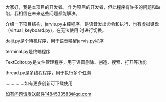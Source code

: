 大家好，我是本项目的开发者。
作为项目的开发者，但此程序有许多的问题和缺陷，我相信在未来这些问题都能解决。

介绍一下项目结构，jarvis.py主控程序，是语音发出命令和执行，也有虚拟键盘（virtual_keyboard.py)，在无法使用
时进行切换。

daiji.py是个待机程序，用于语音唤醒jarvis.py程序

terminal.py是终端程序

TextEditor.py是文件管理程序，用于语音删除、创造、搜索、打开等功能

thread.py是多线程程序，用于执行多个任务

……………如有更多创新可下载使用

如有问题请发送邮件1484533583@qq.com
